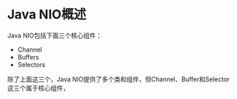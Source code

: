 # Java NIO概述

Java NIO包括下面三个核心组件：

* Channel
* Buffers
* Selectors

除了上面这三个，Java NIO提供了多个类和组件，但Channel、Buffer和Selector这三个属于核心组件，

